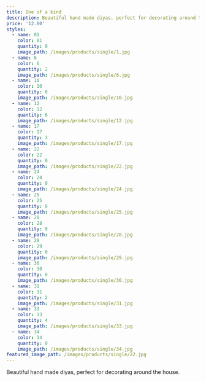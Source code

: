 ```yaml
---
title: One of a kind
description: Beautiful hand made diyas, perfect for decorating around the house.
price: '12.00'
styles:
  - name: 01
    color: 01
    quantity: 0
    image_path: /images/products/single/1.jpg
  - name: 6
    color: 6
    quantity: 2
    image_path: /images/products/single/6.jpg    
  - name: 10
    color: 10
    quantity: 0    
    image_path: /images/products/single/10.jpg
  - name: 12
    color: 12
    quantity: 6    
    image_path: /images/products/single/12.jpg
  - name: 17
    color: 17
    quantity: 3
    image_path: /images/products/single/17.jpg
  - name: 22
    color: 22
    quantity: 0    
    image_path: /images/products/single/22.jpg
  - name: 24
    color: 24
    quantity: 0    
    image_path: /images/products/single/24.jpg
  - name: 25
    color: 25
    quantity: 0    
    image_path: /images/products/single/25.jpg
  - name: 28
    color: 28
    quantity: 0    
    image_path: /images/products/single/28.jpg
  - name: 29
    color: 29
    quantity: 0    
    image_path: /images/products/single/29.jpg
  - name: 30
    color: 30
    quantity: 0    
    image_path: /images/products/single/30.jpg
  - name: 31
    color: 31
    quantity: 2    
    image_path: /images/products/single/31.jpg
  - name: 33
    color: 33
    quantity: 4    
    image_path: /images/products/single/33.jpg
  - name: 34
    color: 34
    quantity: 0    
    image_path: /images/products/single/34.jpg
featured_image_path: /images/products/single/22.jpg
---
```


Beautiful hand made diyas, perfect for decorating around the house.
